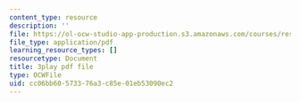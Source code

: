 ```yaml
---
content_type: resource
description: ''
file: https://ol-ocw-studio-app-production.s3.amazonaws.com/courses/res-18-009-learn-differential-equations-up-close-with-gilbert-strang-and-cleve-moler-fall-2015/cc06bb60573376a3c85e01eb53090ec2_n9H-6TQIEJc.pdf
file_type: application/pdf
learning_resource_types: []
resourcetype: Document
title: 3play pdf file
type: OCWFile
uid: cc06bb60-5733-76a3-c85e-01eb53090ec2
---
```

